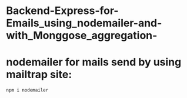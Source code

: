 # Backend-Express-for-Emails_using_nodemailer-and-with_Monggose_aggregation-

# nodemailer for mails send by using mailtrap site:
```js
npm i nodemailer
```
